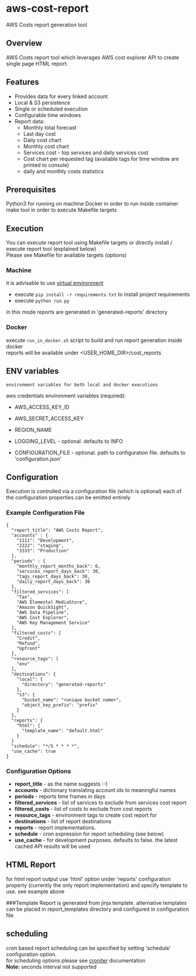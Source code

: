 # aws-cost-report
AWS Costs report generation tool 

## Overview

AWS Costs report tool which leverages AWS cost explorer API to create single page HTML report.<br>

## Features
* Provides data for every linked account
* Local & S3 persistence 
* Single or scheduled execution
* Configurable time windows
* Report data:
  - Monthly total forecast
  - Last day cost
  - Daily cost chart
  - Monthly cost chart 
  - Services cost - top services and daily services cost
  - Cost chart per requested tag (available tags for time window are printed to console)
  - daily and monthly costs statistics 

## Prerequisites

Python3 for running on machine
Docker in order to run inside container
make tool in order to execute Makefile targets

## Execution

You can execute report tool using Makefile targets or directly install / execute report tool (explained below)<br>
Please see Makefile for available targets (options)

### Machine
it is advisable to use [virtual environment](https://docs.python.org/3/library/venv.html)
* execute ```pip install -r requirements.txt``` to install project requirements<br>
* execute ```python run.py ```<br>

in this mode reports are generated in 'generated-reports' directory

### Docker
execute ```run_in_docker.sh``` script to build and run report generation inside docker<br>
reports will be available under <USER_HOME_DIR>/cost_reports


## ENV variables
    environment variables for both local and docker executions
aws credentials environment variables (required):
* AWS_ACCESS_KEY_ID 
* AWS_SECRET_ACCESS_KEY
* REGION_NAME

* LOGGING_LEVEL - optional. defaults to INFO
* CONFIGURATION_FILE - optional. path to configuration file. defaults to 'configuration.json'

## Configuration

Execution is controlled via a configuration file (which is optional)
each of the configuration properties can be emitted entirely

### Example Configuration File
```
{
  "report_title": "AWS Costs Report",
  "accounts" : {
    "1111": "Development",
    "2222": "staging",
    "3333": "Production"
  },
  "periods" : {
    "monthly_report_months_back": 6,
    "services_report_days_back": 30,
    "tags_report_days_back": 30,
    "daily_report_days_back": 30
  },
  "filtered_services": [
    "Tax",
    "AWS Elemental MediaStore",
    "Amazon QuickSight",
    "AWS Data Pipeline",
    "AWS Cost Explorer",
    "AWS Key Management Service"
  ],
  "filtered_costs": [
    "Credit",
    "Refund",
    "Upfront"
  ],
  "resource_tags": [
    "env"
  ],
  "destinations": {
    "local": {
      "directory": "generated-reports"
    },
    "s3": {
      "bucket_name": "<unique bucket name>",
      "object_key_prefix": "prefix"
    }
  },
  "reports": {
    "html": {
      "template_name": "default.html"
    }
  }
  "schedule": "*/5 * * * *",
  "use_cache": true
}
```
### Configuration Options
* **report_title** - as the name suggests :-)
* **accounts** - dictionary translating account ids to meaningful names
* **periods** - reports time frames in days
* **filtered_services** - list of services to exclude from services cost report
* **filtered_costs** - list of costs to exclude from cost reports
* **resource_tags** - environment tags to create cost report for
* **destinations** - list of report destinations
* **reports** - report implementations. 
* **schedule** - cron expression for report scheduling (see below)
* **use_cache** - for development purposes. defaults to false. the latest cached API results will be used

## HTML Report
for html report output use 'html' option under 'reports' configuration property (currently the only report implementation)
and specify template to use. see example above

###Template
Report is generated from jinja template. alternative templates can be placed in report_templates
directory and configured in configuration file

## scheduling
cron based report scheduling can be specified by setting 'schedule' configuration option. <br>
for scheduling options please see [croniter](https://pypi.org/project/croniter/) documentation<br>
<b>Note:</b> seconds interval not supported
